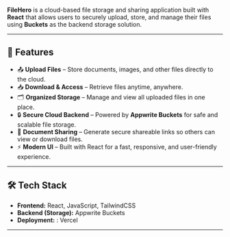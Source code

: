 **FileHero** is a cloud-based file storage and sharing application built with **React** that allows users to securely upload, store, and manage their files using **Buckets** as the backend storage solution.  

---

## 🚀 Features

- 📤 **Upload Files** – Store documents, images, and other files directly to the cloud.  
- 📥 **Download & Access** – Retrieve files anytime, anywhere.  
- 🗂️ **Organized Storage** – Manage and view all uploaded files in one place.  
- 🔒 **Secure Cloud Backend** – Powered by **Appwrite Buckets** for safe and scalable file storage.  
- 🤝 **Document Sharing** – Generate secure shareable links so others can view or download files.  
- ⚡ **Modern UI** – Built with React for a fast, responsive, and user-friendly experience.  

---

## 🛠️ Tech Stack

- **Frontend:** React, JavaScript, TailwindCSS
- **Backend (Storage):** Appwrite Buckets  
- **Deployment:** : Vercel 

---
